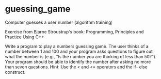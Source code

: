 # guessing_game
Computer guesses a user number (algorithm training)

Exercise from Bjarne Stroustrup's book: Programming, Principles and Practice Using C++

Write a program to play a numbers guessing game. The user thinks of a
number between 1 and 100 and your program asks questions to figure out
what the number is (e.g., “Is the number you are thinking of less than
50?”). Your program should be able to identify the number after asking no
more than seven questions. Hint: Use the < and <= operators and the if-
else construct.
